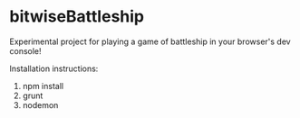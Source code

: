 # bitwiseBattleship

Experimental project for playing a game of battleship in your browser's dev console!

Installation instructions:

1. npm install
2. grunt
3. nodemon
